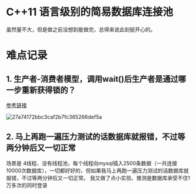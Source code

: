 # C++11 语言级别的简易数据库连接池
虽然量不大，但是做之前没想到能做完，总得来说此刻挺开心的。

# 难点记录
## 1. 生产者-消费者模型，调用wait()后生产者是通过哪一步重新获得锁的？
[参考链接](https://www.zhihu.com/question/511290840?utm_campaign=Sharon&utm_medium=social&utm_oi=1106163464443330560&utm_psn=1598427380342558720&utm_source=wechat_session&utm_content=group3_supplementQuestions)

![27a74172bbc3caf2b7fc365266def5a](https://user-images.githubusercontent.com/74699943/212797874-c5ca08f2-937a-4d72-9683-afe948c6008a.png)

## 2. 马上再跑一遍压力测试的话数据库就报错，不过等两分钟后又一切正常
场景是 4线程、没有线程池，每个线程向mysql插入2500条数据（一共连接10000次数据库），一切都好好的，但如果我马上再跑一遍压力测试的话数据库就报错，不过等两分钟后又一切正常。
我又做了点小实验、推测是数据库承受不住1万多次的同时登录
